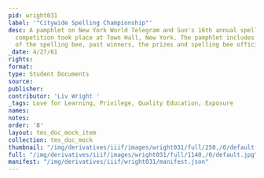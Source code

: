 ```yaml
---
pid: wright031
label: '"Citywide Spelling Championship"'
desc: A pamphlet on New York World Telegram and Sun's 16th annual spellingbee. The
  competition took place at Town Hall, New York. The pamphlet includes descriptions
  of the spelling bee, past winners, the prizes and spelling bee officials.
_date: 4/27/61
rights:
format:
type: Student Documents
source:
publisher:
contributor: 'Liv Wright '
_tags: Love for Learning, Privilege, Quality Education, Exposure
names:
notes:
order: '8'
layout: tms_doc_mock_item
collection: tms_doc_mock
thumbnail: "/img/derivatives/iiif/images/wright031/full/250,/0/default.jpg"
full: "/img/derivatives/iiif/images/wright031/full/1140,/0/default.jpg"
manifest: "/img/derivatives/iiif/wright031/manifest.json"
---
```

